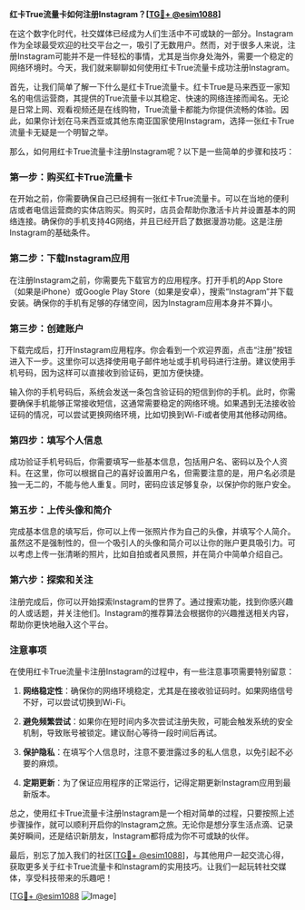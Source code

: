 **红卡True流量卡如何注册Instagram？[[TG💪+ @esim1088](https://t.me/s/esim1088)]**

在这个数字化时代，社交媒体已经成为人们生活中不可或缺的一部分。Instagram作为全球最受欢迎的社交平台之一，吸引了无数用户。然而，对于很多人来说，注册Instagram可能并不是一件轻松的事情，尤其是当你身处海外，需要一个稳定的网络环境时。今天，我们就来聊聊如何使用红卡True流量卡成功注册Instagram。

首先，让我们简单了解一下什么是红卡True流量卡。红卡True是马来西亚一家知名的电信运营商，其提供的True流量卡以其稳定、快速的网络连接而闻名。无论是日常上网、观看视频还是在线购物，True流量卡都能为你提供流畅的体验。因此，如果你计划在马来西亚或其他东南亚国家使用Instagram，选择一张红卡True流量卡无疑是一个明智之举。

那么，如何用红卡True流量卡注册Instagram呢？以下是一些简单的步骤和技巧：

### 第一步：购买红卡True流量卡

在开始之前，你需要确保自己已经拥有一张红卡True流量卡。可以在当地的便利店或者电信运营商的实体店购买。购买时，店员会帮助你激活卡片并设置基本的网络连接。确保你的手机支持4G网络，并且已经开启了数据漫游功能。这是注册Instagram的基础条件。

### 第二步：下载Instagram应用

在注册Instagram之前，你需要先下载官方的应用程序。打开手机的App Store（如果是iPhone）或Google Play Store（如果是安卓），搜索“Instagram”并下载安装。确保你的手机有足够的存储空间，因为Instagram应用本身并不算小。

### 第三步：创建账户

下载完成后，打开Instagram应用程序。你会看到一个欢迎界面，点击“注册”按钮进入下一步。这里你可以选择使用电子邮件地址或手机号码进行注册。建议使用手机号码，因为这样可以直接收到验证码，更加方便快捷。

输入你的手机号码后，系统会发送一条包含验证码的短信到你的手机。此时，你需要确保手机能够正常接收短信，这通常需要稳定的网络环境。如果遇到无法接收验证码的情况，可以尝试更换网络环境，比如切换到Wi-Fi或者使用其他移动网络。

### 第四步：填写个人信息

成功验证手机号码后，你需要填写一些基本信息，包括用户名、密码以及个人资料。在这里，你可以根据自己的喜好设置用户名，但需要注意的是，用户名必须是独一无二的，不能与他人重复。同时，密码应该足够复杂，以保护你的账户安全。

### 第五步：上传头像和简介

完成基本信息的填写后，你可以上传一张照片作为自己的头像，并填写个人简介。虽然这不是强制性的，但一个吸引人的头像和简介可以让你的账户更具吸引力。可以考虑上传一张清晰的照片，比如自拍或者风景照，并在简介中简单介绍自己。

### 第六步：探索和关注

注册完成后，你可以开始探索Instagram的世界了。通过搜索功能，找到你感兴趣的人或话题，并关注他们。Instagram的推荐算法会根据你的兴趣推送相关内容，帮助你更快地融入这个平台。

### 注意事项

在使用红卡True流量卡注册Instagram的过程中，有一些注意事项需要特别留意：

1. **网络稳定性**：确保你的网络环境稳定，尤其是在接收验证码时。如果网络信号不好，可以尝试切换到Wi-Fi。
   
2. **避免频繁尝试**：如果你在短时间内多次尝试注册失败，可能会触发系统的安全机制，导致账号被锁定。建议耐心等待一段时间后再试。

3. **保护隐私**：在填写个人信息时，注意不要泄露过多的私人信息，以免引起不必要的麻烦。

4. **定期更新**：为了保证应用程序的正常运行，记得定期更新Instagram应用到最新版本。

总之，使用红卡True流量卡注册Instagram是一个相对简单的过程，只要按照上述步骤操作，就可以顺利开启你的Instagram之旅。无论你是想分享生活点滴、记录美好瞬间，还是结识新朋友，Instagram都将成为你不可或缺的伙伴。

最后，别忘了加入我们的社区[[TG💪+ @esim1088](https://t.me/s/esim1088)]，与其他用户一起交流心得，获取更多关于红卡True流量卡和Instagram的实用技巧。让我们一起玩转社交媒体，享受科技带来的乐趣吧！

[[TG💪+ @esim1088](https://t.me/s/esim1088) ![Image](https://i.postimg.cc/4NQfJmqS/Snipaste-2025-05-13-00-14-12.png)]